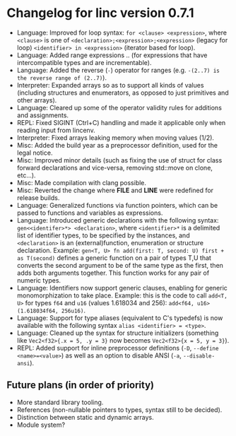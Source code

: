 # Changelog for linc version 0.7.1
- Language: Improved for loop syntax: `for <clause> <expression>`, where `<clause>` is one of `<declaration>;<expression>;<expression>` (legacy for loop) `<identifier> in <expression>` (iterator based for loop).
- Language: Added range expressions <expression>..<expression> (for expressions that have intercompatible types and are incrementable).
- Language: Added the reverse (`-`) operator for ranges (e.g. `-(2..7) is the reverse range of (2..7)`). 
- Interpreter: Expanded arrays so as to support all kinds of values (including structures and enumerators, as opposed to just primitives and other arrays).
- Language: Cleared up some of the operator validity rules for additions and assignments.
- REPL: Fixed SIGINT (Ctrl+C) handling and made it applicable only when reading input from lincenv.
- Interpreter: Fixed arrays leaking memory when moving values (1/2).
- Misc: Added the build year as a preprocessor definition, used for the legal notice.
- Misc: Improved minor details (such as fixing the use of struct for class forward declarations and vice-versa, removing std::move on clone, etc...).
- Misc: Made compilation with clang possible.
- Misc: Reverted the change where __FILE__ and __LINE__ were redefined for release builds. 
- Language: Generalized functions via function pointers, which can be passed to functions and variables as expressions.
- Language: Introduced generic declarations with the following syntax: `gen<<identifer>*> <declaration>`, where `<identifier>*` is a delimited list of identifier types, to be specified by the instances, and `<declaration>` is an (external)function, enumeration or structure declaration. Example: `gen<T, U> fn add(first: T, second: U) first + as T(second)` defines a generic function on a pair of types T,U that converts the second argument to be of the same type as the first, then adds both arguments together. This function works for any pair of numeric types.
- Language: Identifiers now support generic clauses, enabling for generic monomorphization to take place. Example: this is the code to call `add<T, U>` for types `f64` and `u16` (values 1.618034 and 256): `add<f64, u16>(1.618034f64, 256u16)`.
- Language: Support for type aliases (equivalent to C's typedefs) is now available with the following syntax `alias <identifier> = <type>`.
- Language: Cleaned up the syntax for structure initializers (something like `Vec2<f32>{.x = 5, .y = 3}` now becomes `Vec2<f32>{x = 5, y = 3}`).
- REPL: Added support for inline preprocessor definitions (`-D`, `--define <name>=<value>`) as well as an option to disable ANSI (`-a`, `--disable-ansi`).

## Future plans (in order of priority)

- More standard library tooling.
- References (non-nullable pointers to types, syntax still to be decided).
- Distinction between static and dynamic arrays.
- Module system?